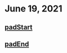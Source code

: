 # June 19, 2021

## [padStart](https://developer.mozilla.org/en-US/docs/Web/JavaScript/Reference/Global_Objects/String/padStart)

## [padEnd](https://developer.mozilla.org/en-US/docs/Web/JavaScript/Reference/Global_Objects/String/padEnd)
